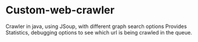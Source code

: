 # Custom-web-crawler
Crawler in java, using JSoup, with different graph search options
Provides Statistics, debugging options to see which url is being crawled in the queue.
